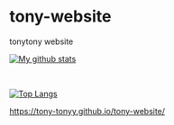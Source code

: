 # tony-website
tonytony website

[![My github stats](https://github-readme-stats.vercel.app/api?username=tony&show_icons=true&theme=dark)](https://github.com/anuraghazra/github-readme-stats)

<br />

[![Top Langs](https://github-readme-stats.vercel.app/api/top-langs/?username=tony&layout=compact)](https://github.com/anuraghazra/github-readme-stats)


https://tony-tonyy.github.io/tony-website/
